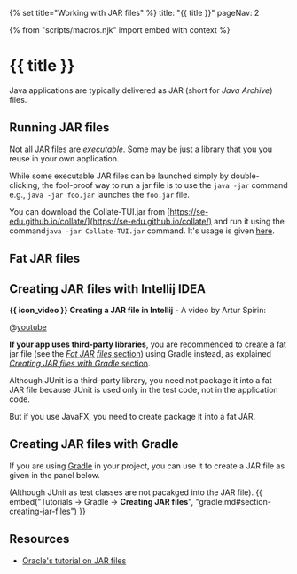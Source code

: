 {% set title="Working with JAR files" %}
<frontmatter>
  title: "{{ title }}"
  pageNav: 2
</frontmatter>

{% from "scripts/macros.njk" import embed with context %}

# {{ title }}

<div class="lead">

Java applications are typically delivered as JAR (short for _Java Archive_) files.
</div>

<!-- ==================================================================================================== -->

## Running JAR files

Not all JAR files are _executable_. Some may be just a library that you you reuse in your own application.

While some executable JAR files can be launched simply by double-clicking, the fool-proof way to run a jar file is to
use the `java -jar` command e.g., `java -jar foo.jar` launches the `foo.jar` file.

You can download the Collate-TUI.jar from [https://se-edu.github.io/collate/](https://se-edu.github.io/collate/) and run it using the command`java -jar Collate-TUI.jar` command. It's usage is given [here](https://se-education.org/collate/docs/User-Guide.html#using-the-text-ui).

<!-- ==================================================================================================== -->

## Fat JAR files

<include src="jar-fatJar.mbdf" />

<!-- ==================================================================================================== -->

## Creating JAR files with Intellij IDEA

**{{ icon_video }} Creating a JAR file in Intellij** - A video by Artur Spirin:

@[youtube](3Xo6zSBgdgk)

**If your app uses third-party libraries**, you are recommended to create a fat jar file (see the [_Fat JAR files_ section](#fat-jar-files)) using Gradle instead, as explained [_Creating JAR files with Gradle_ section](#creating-jar-files-with-gradle).

<box type="info" seamless>

Although JUnit is a third-party library, you need not package it into a fat JAR file because JUnit is used only in the test code, not in the application code.

But if you use JavaFX, you need to create package it into a fat JAR.
</box>

<!-- ==================================================================================================== -->

## Creating JAR files with Gradle

If you are using [Gradle](gradle.html) in your project, you can use it to create a JAR file as given in the panel below.


(Although JUnit as test classes are not pacakged into the JAR file).
{{ embed("Tutorials → Gradle → **Creating JAR files**", "gradle.md#section-creating-jar-files") }}


<!-- ==================================================================================================== -->
## Resources

* [Oracle's tutorial on JAR files](https://docs.oracle.com/javase/tutorial/deployment/jar/basicsindex.html)
